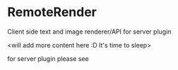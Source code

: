 RemoteRender
============

Client side text and image renderer/API for server plugin

<will add more content here :D It's time to sleep>

for server plugin please see <Not yet implemented>
